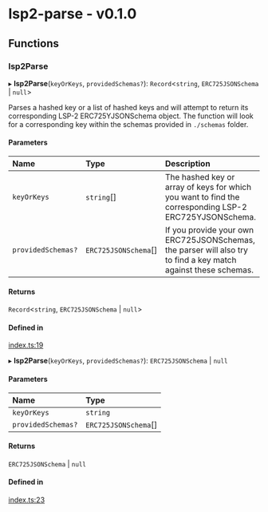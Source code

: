 # lsp2-parse - v0.1.0

## Functions

### lsp2Parse

▸ **lsp2Parse**(`keyOrKeys`, `providedSchemas?`): `Record`<`string`, `ERC725JSONSchema` \| ``null``\>

Parses a hashed key or a list of hashed keys and will attempt to return its corresponding LSP-2 ERC725YJSONSchema object.
The function will look for a corresponding key within the schemas provided in `./schemas` folder.

#### Parameters

| Name | Type | Description |
| :------ | :------ | :------ |
| `keyOrKeys` | `string`[] | The hashed key or array of keys for which you want to find the corresponding LSP-2 ERC725YJSONSchema. |
| `providedSchemas?` | `ERC725JSONSchema`[] | If you provide your own ERC725JSONSchemas, the parser will also try to find a key match against these schemas. |

#### Returns

`Record`<`string`, `ERC725JSONSchema` \| ``null``\>

#### Defined in

[index.ts:19](https://github.com/Hugoo/lsp2-parse/blob/3c505fa/src/index.ts#L19)

▸ **lsp2Parse**(`keyOrKeys`, `providedSchemas?`): `ERC725JSONSchema` \| ``null``

#### Parameters

| Name | Type |
| :------ | :------ |
| `keyOrKeys` | `string` |
| `providedSchemas?` | `ERC725JSONSchema`[] |

#### Returns

`ERC725JSONSchema` \| ``null``

#### Defined in

[index.ts:23](https://github.com/Hugoo/lsp2-parse/blob/3c505fa/src/index.ts#L23)
